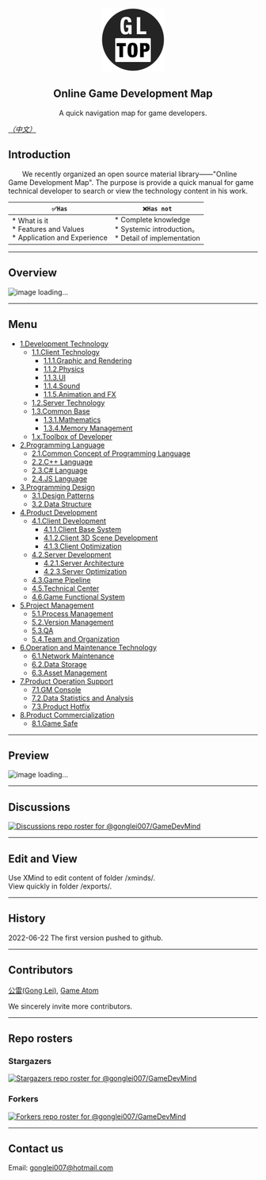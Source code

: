 <p align="center">
  <img src="images/GLTOP_logo_circle_512x512.png" height="128">
  <h2 align="center">Online Game Development Map</h2>
  <p align="center">A quick navigation map for game developers.</p>
</p>

*[（中文）](https://github.com/gonglei007/GameDevMind/blob/main/README.md)*

## Introduction
<p>
&emsp;&emsp;We recently organized an open source material library——"Online Game Development Map". The purpose is provide a quick manual for game technical developer to search or view the technology content in his work.
<br/>
</p>


| ``` ✅Has ``` | ``` ❌Has not ``` |
| --- | --- |
| *   What is it<br /> *   Features and Values<br /> *   Application and Experience<br /> |  *   Complete knowledge<br /> *   Systemic introduction。<br /> *   Detail of implementation<br /> |

----
## Overview
![image loading...](https://github.com/gonglei007/GameDevMind/blob/main/exports-en/0.Overview.png?raw=true)

----
## Menu
* [1.Development Technology](https://github.com/gonglei007/GameDevMind/blob/main/mds-en/1.Development%20Technology.md)
    * [1.1.Client Technology](https://github.com/gonglei007/GameDevMind/blob/main/mds-en/1.1.Client%20Technology.md)
        * [1.1.1.Graphic and Rendering](https://github.com/gonglei007/GameDevMind/blob/main/mds/1.1.1.图形与渲染.md)
        * [1.1.2.Physics](https://github.com/gonglei007/GameDevMind/blob/main/mds/1.1.2.物理.md)
        * [1.1.3.UI](https://github.com/gonglei007/GameDevMind/blob/main/mds/1.1.3.UI.md)
        * [1.1.4.Sound](https://github.com/gonglei007/GameDevMind/blob/main/mds/1.1.4.声音.md)
        * [1.1.5.Animation and FX](https://github.com/gonglei007/GameDevMind/blob/main/mds/1.1.5.动画与特效.md)
    * [1.2.Server Technology](https://github.com/gonglei007/GameDevMind/blob/main/mds/1.2.服务端技术.md)
    * [1.3.Common Base](https://github.com/gonglei007/GameDevMind/blob/main/mds/1.3.通用基础.md)
        * [1.3.1.Mathematics](https://github.com/gonglei007/GameDevMind/blob/main/mds/1.3.1.数学.md)
        * [1.3.4.Memory Management](https://github.com/gonglei007/GameDevMind/blob/main/mds/1.3.4.内存管理.md)
    * [1.x.Toolbox of Developer](https://github.com/gonglei007/GameDevMind/blob/main/mds/1.x.开发者工具箱.md)
* [2.Programming Language](https://github.com/gonglei007/GameDevMind/blob/main/md/2.编程语言.md)
    * [2.1.Common Concept of Programming Language](https://github.com/gonglei007/GameDevMind/blob/main/mds/2.1.编程语言共通概念.md)
    * [2.2.C++ Language](https://github.com/gonglei007/GameDevMind/blob/main/mds/2.2.C++语言.md)
    * [2.3.C# Language](https://github.com/gonglei007/GameDevMind/blob/main/mds/2.3.C%23%E8%AF%AD%E8%A8%80.md)
    * [2.4.JS Language](https://github.com/gonglei007/GameDevMind/blob/main/mds/2.4.JS语言.md)
* [3.Programming Design](https://github.com/gonglei007/GameDevMind/blob/main/mds/3.程序设计.md)
    * [3.1.Design Patterns](https://github.com/gonglei007/GameDevMind/blob/main/mds/3.1.设计模式.md)
    * [3.2.Data Structure](https://github.com/gonglei007/GameDevMind/blob/main/mds/3.2.数据结构.md)
* [4.Product Development](https://github.com/gonglei007/GameDevMind/blob/main/mds/4.产品研发.md)
    * [4.1.Client Development](https://github.com/gonglei007/GameDevMind/blob/main/mds/4.1.客户端产品研发.md)
        * [4.1.1.Client Base System](https://github.com/gonglei007/GameDevMind/blob/main/mds/4.1.1.客户端底层通用系统.md)
        * [4.1.2.Client 3D Scene Development](https://github.com/gonglei007/GameDevMind/blob/main/mds/4.1.2.客户端3D场景开发.md)
        * [4.1.3.Client Optimization](https://github.com/gonglei007/GameDevMind/blob/main/mds/4.1.3.客户端优化.md)
    * [4.2.Server Development](https://github.com/gonglei007/GameDevMind/blob/main/mds/4.2.服务端产品研发.md)
        * [4.2.1.Server Architecture](https://github.com/gonglei007/GameDevMind/blob/main/mds/4.2.1.服务端架构.md)
        * [4.2.3.Server Optimization](https://github.com/gonglei007/GameDevMind/blob/main/mds/4.2.3.服务端优化.md)
    * [4.3.Game Pipeline](https://github.com/gonglei007/GameDevMind/blob/main/mds/4.3.生产线研发.md)
    * [4.5.Technical Center](https://github.com/gonglei007/GameDevMind/blob/main/mds/4.5.技术中台研发.md)
    * [4.6.Game Functional System](https://github.com/gonglei007/GameDevMind/blob/main/mds/4.6.业务层功能系统.md)
* [5.Project Management](https://github.com/gonglei007/GameDevMind/blob/main/mds/5.项目管理.md)
    * [5.1.Process Management](https://github.com/gonglei007/GameDevMind/blob/main/mds/5.1.研发过程管理.md)
    * [5.2.Version Management](https://github.com/gonglei007/GameDevMind/blob/main/mds/5.2.版本管理.md)
    * [5.3.QA](https://github.com/gonglei007/GameDevMind/blob/main/mds/5.3.质量保证.md)
    * [5.4.Team and Organization](https://github.com/gonglei007/GameDevMind/blob/main/mds/5.4.团队与组织.md)
* [6.Operation and Maintenance Technology](https://github.com/gonglei007/GameDevMind/blob/main/mds/6.运维技术.md)
    * [6.1.Network Maintenance](https://github.com/gonglei007/GameDevMind/blob/main/mds/6.1.网络维护.md)
    * [6.2.Data Storage](https://github.com/gonglei007/GameDevMind/blob/main/mds/6.2.数据存储.md)
    * [6.3.Asset Management](https://github.com/gonglei007/GameDevMind/blob/main/mds/6.3.资产管理.md)
* [7.Product Operation Support](https://github.com/gonglei007/GameDevMind/blob/main/mds/7.产品运营支持.md)
    * [7.1.GM Console](https://github.com/gonglei007/GameDevMind/blob/main/mds/7.1.GM后台.md)
    * [7.2.Data Statistics and Analysis](https://github.com/gonglei007/GameDevMind/blob/main/mds/7.2.数据统计分析.md)
    * [7.3.Product Hotfix](https://github.com/gonglei007/GameDevMind/blob/main/mds/7.3.产品热更新.md)
* [8.Product Commercialization](https://github.com/gonglei007/GameDevMind/blob/main/mds/8.产品商业化.md)
    * [8.1.Game Safe](https://github.com/gonglei007/GameDevMind/blob/main/mds/8.1.游戏安全.md)

----
## Preview
![image loading...](https://github.com/gonglei007/GameDevMind/blob/main/overview/overview.png?raw=true)

----
## Discussions

[![Discussions repo roster for @gonglei007/GameDevMind](https://reporoster.com/stars/gonglei007/GameDevMind)](https://github.com/gonglei007/GameDevMind/discussions)

----
## Edit and View
Use XMind to edit content of folder /xminds/.<br/>
View quickly in folder /exports/.

----
## History
2022-06-22
The first version pushed to github.

----
## Contributors
[公雷(Gong Lei)](https://github.com/gonglei007), [Game Atom](https://github.com/gameatom) 

We sincerely invite more contributors.

----
## Repo rosters
### Stargazers
[![Stargazers repo roster for @gonglei007/GameDevMind](https://reporoster.com/stars/gonglei007/GameDevMind)](https://github.com/gonglei007/GameDevMind/stargazers)
<br/>
### Forkers
[![Forkers repo roster for @gonglei007/GameDevMind](https://reporoster.com/forks/gonglei007/GameDevMind)](https://github.com/gonglei007/GameDevMind/network/members)

----
## Contact us
Email: gonglei007@hotmail.com
